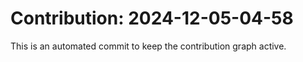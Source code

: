 # Contribution: 2024-12-05-04-58
This is an automated commit to keep the contribution graph active.
